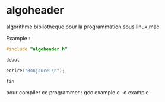 # algoheader
algorithme bibliothèque pour la programmation sous linux,mac

Example : 

```c
#include "algoheader.h"

debut

ecrire("Bonjoure!\n");

fin
```
pour compiler ce programmer : gcc example.c -o example
